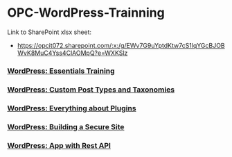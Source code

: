 # OPC-WordPress-Trainning

Link to SharePoint xlsx sheet: 
- https://opcit072.sharepoint.com/:x:/g/EWv7G9uYptdKtw7cS1lqYGcBJOBWvK8MuC4Yss4ClAOMpQ?e=WXKSlz

### [WordPress: Essentials Training](https://www.linkedin.com/learning/wordpress-essential-training-14942667/getting-started-with-wordpress?autoplay=true)
### [WordPress: Custom Post Types and Taxonomies](https://www.linkedin.com/learning/wordpress-custom-post-types-and-taxonomies-3/create-better-content?autoplay=true&contextUrn=urn%3Ali%3AlyndaLearningPath%3A5a149d6f498eaa2ec62c8fd0)
### [WordPress: Everything about Plugins](https://www.linkedin.com/learning/wordpress-everything-about-plugins/everything-about-wordpress-plugins?autoplay=true&contextUrn=urn%3Ali%3AlyndaLearningPath%3A5a149d6f498eaa2ec62c8fd0)
### [WordPress: Building a Secure Site](https://www.linkedin.com/learning/wordpress-building-a-secure-site/building-a-secure-wordpress-website?autoplay=true&contextUrn=urn%3Ali%3AlyndaLearningPath%3A5a149d6f498eaa2ec62c8fd0)
### [WordPress: App with Rest API](https://www.linkedin.com/learning/building-a-headless-wordpress-app-with-rest-api/building-a-headless-app-with-the-wp-rest-api?autoplay=true&contextUrn=urn%3Ali%3AlyndaLearningPath%3A5a149d6f498eaa2ec62c8fd0)


